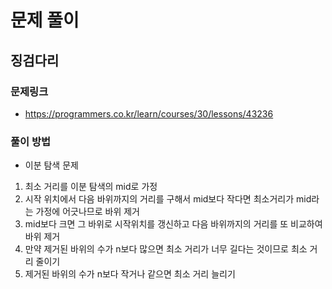 # 문제 풀이

## **징검다리**

### 문제링크
- https://programmers.co.kr/learn/courses/30/lessons/43236

### 풀이 방법 
- 이분 탐색 문제 

1. 최소 거리를 이분 탐색의 mid로 가정
2. 시작 위치에서 다음 바위까지의 거리를 구해서 mid보다 작다면 최소거리가 mid라는 가정에 어긋나므로 바위 제거
3. mid보다 크면 그 바위로 시작위치를 갱신하고 다음 바위까지의 거리를 또 비교하여 바위 제거 
4. 만약 제거된 바위의 수가 n보다 많으면 최소 거리가 너무 길다는 것이므로 최소 거리 줄이기 
5. 제거된 바위의 수가 n보다 작거나 같으면 최소 거리 늘리기 